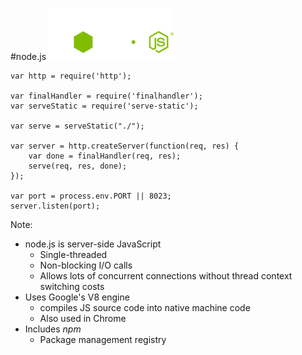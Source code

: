 #node.js
<img src="\img\nodejs-logo.svg" width="200" />
```
var http = require('http');

var finalHandler = require('finalhandler');
var serveStatic = require('serve-static');

var serve = serveStatic("./");

var server = http.createServer(function(req, res) {
    var done = finalHandler(req, res);
    serve(req, res, done);
});

var port = process.env.PORT || 8023;
server.listen(port);
```

Note:
+ node.js is server-side JavaScript
    + Single-threaded
    + Non-blocking I/O calls
    + Allows lots of concurrent connections without thread context switching costs
+ Uses Google's V8 engine
    + compiles JS source code into native machine code
    + Also used in Chrome
+ Includes _npm_
    + Package management registry
